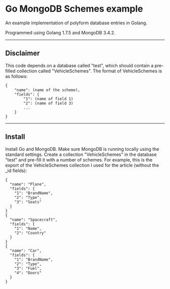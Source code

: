 Go MongoDB Schemes example
==========================

An example implementation of polyform database entries in Golang.

Programmed using Golang 1.7.5 and MongoDB 3.4.2.

-------------------

## Disclaimer

This code depends on a database called "test", which should contain a pre-filled collection called "VehicleSchemes". The format of VehicleSchemes is as follows:

```
{
	"name": (name of the scheme),
	"fields": {
		"1": (name of field 1)
		"2": (name of field 3)
		...
	}
}
```


-------------------

## Install

Install Go and MongoDB. Make sure MongoDB is running locally using the standard settings. Create a collection "VehicleSchemes" in the database "test" and pre-fill it with a number of schemes. For example, this is the export of the VehicleSchemes collection I used for the article (without the _id fields):
```
{
  "name": "Plane",
  "fields": {
    "1": "BrandName",
    "2": "Type",
    "3": "Seats"
  }
}
{
  "name": "Spacecraft",
  "fields": {
    "1": "Name",
    "2": "Country"
  }
}
{
  "name": "Car",
  "fields": {
    "1": "BrandName",
    "2": "Type",
    "3": "Fuel",
    "4": "Doors"
  }
}
```

